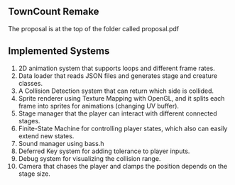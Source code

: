 
## TownCount Remake
The proposal is at the top of the folder called proposal.pdf


## Implemented Systems
1. 2D animation system that supports loops and different frame rates.
2. Data loader that reads JSON files and generates stage and creature classes.
3. A Collision Detection system that can return which side is collided.
4. Sprite renderer using Texture Mapping with OpenGL, and it splits each frame into sprites for animations (changing UV buffer).
5. Stage manager that the player can interact with different connected stages.
6. Finite-State Machine for controlling player states, which also can easily extend new states.
7. Sound manager using bass.h
8. Deferred Key system for adding tolerance to player inputs.
9. Debug system for visualizing the collision range.
10. Camera that chases the player and clamps the position depends on the stage size. 
